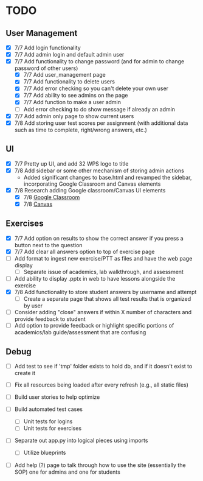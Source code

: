 # TODO
## User Management
- [x] 7/7 Add login functionality
- [x] 7/7 Add admin login and default admin user
- [x] 7/7 Add functionality to change password (and for admin to change password of other users)
  - [x] 7/7 Add user_management page
  - [x] 7/7 Add functionality to delete users
  - [x] 7/7 Add error checking so you can't delete your own user
  - [x] 7/7 Add ability to see admins on the page
  - [x] 7/7 Add function to make a user admin
  - [ ] Add error checking to do show message if already an admin
- [x] 7/7 Add admin only page to show current users
- [x] 7/8 Add storing user test scores per assignment (with additional data such as time to complete, right/wrong answers, etc.)

## UI
- [x] 7/7 Pretty up UI, and add 32 WPS logo to title
- [x] 7/8 Add sidebar or some other mechanism of storing admin actions
  - Added significant changes to base.html and revamped the sidebar, incorporating Google Classroom and Canvas elements
- [x] 7/8 Research adding Google classroom/Canvas UI elements
  - [x] 7/8 [Google Classroom](https://www.youtube.com/watch?v=uODTp4yHXpI)
  - [x] 7/8 [Canvas](https://www.youtube.com/watch?v=PVfkFD45hL0)

## Exercises
- [x] 7/7 Add option on results to show the correct answer if you press a button next to the question 
- [x] 7/7 Add clear all answers option to top of exercise page
- [ ] Add format to ingest new exercise/PTT as files and have the web page display
  - [ ] Separate issue of academics, lab walkthrough, and assessment
- [ ] Add ability to display .pptx in web to have lessons alongside the exercise
- [x] 7/8 Add functionality to store student answers by username and attempt
  - [ ] Create a separate page that shows all test results that is organized by user
- [ ] Consider adding "close" answers if within X number of characters and provide feedback to student
- [ ] Add option to provide feedback or highlight specific portions of academics/lab guide/assessment that are confusing

## Debug
- [ ] Add test to see if 'tmp' folder exists to hold db, and if it doesn't exist to create it
- [ ] Fix all resources being loaded after every refresh (e.g., all static files)
- [ ] Build user stories to help optimize
- [ ] Build automated test cases
  - [ ] Unit tests for logins
  - [ ] Unit tests for exercises
- [ ] Separate out app.py into logical pieces using imports
  - [ ] Utilize blueprints
- [ ] Add help (?) page to talk through how to use the site (essentially the SOP) one for admins and one for students

